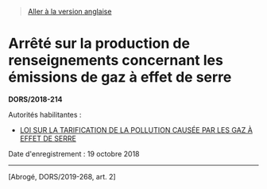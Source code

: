 > [Aller à la version anglaise](/en/Regulations/Statutory%20Orders%20and%20Regulations/2018/214.md)

# Arrêté sur la production de renseignements concernant les émissions de gaz à effet de serre

**DORS/2018-214**

Autorités habilitantes : 
- [LOI SUR LA TARIFICATION DE LA POLLUTION CAUSÉE PAR LES GAZ À EFFET DE SERRE](/fr/Lois/Lois%20du%20Canada/2018/ch.%2012,%20art.%20186.md)

Date d'enregistrement : 19 octobre 2018

----------


[Abrogé, DORS/2019-268, art. 2]

